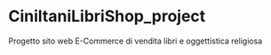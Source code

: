 # CiniltaniLibriShop_project
Progetto sito web E-Commerce di vendita libri e oggettistica religiosa
